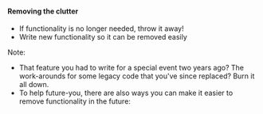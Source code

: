 #### Removing the clutter

* If functionality is no longer needed, throw it away!
* Write new functionality so it can be removed easily <!-- .element: class="fragment" -->

Note:

- That feature you had to write for a special event two years ago? The work-arounds for some legacy code that you've since replaced? Burn it all down.
- To help future-you, there are also ways you can make it easier to remove functionality in the future:
